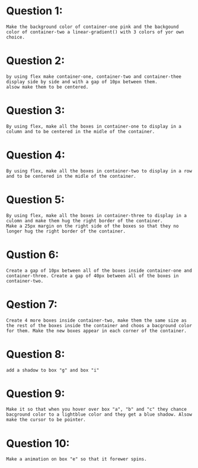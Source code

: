 # Question 1:
    Make the background color of container-one pink and the backgound color of container-two a linear-gradient() with 3 colors of yor own choice.

# Question 2:
    by using flex make container-one, container-two and container-thee display side by side and with a gap of 10px between them.
    alsow make them to be centered.

# Question 3:
    By using flex, make all the boxes in container-one to display in a column and to be centered in the midle of the container.

# Question 4:
    By using flex, make all the boxes in container-two to display in a row and to be centered in the midle of the container.

# Question 5:
    By using flex, make all the boxes in container-three to display in a culomn and make them hug the right border of the container.
    Make a 25px margin on the right side of the boxes so that they no longer hug the right border of the container.

# Qustion 6:
    Create a gap of 10px between all of the boxes inside container-one and container-three. Create a gap of 40px between all of the boxes in container-two.

# Qestion 7:
    Create 4 more boxes inside container-two, make them the same size as the rest of the boxes inside the container and choos a bacground color for them. Make the new boxes appear in each corner of the container.

# Question 8:
    add a shadow to box "g" and box "i"

# Question 9:
    Make it so that when you hover over box "a", "b" and "c" they chance bacground color to a lightblue color and they get a blue shadow. Alsow make the cursor to be pointer.

# Question 10:
    Make a animation on box "e" so that it forewer spins.

 
